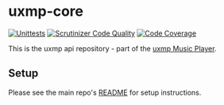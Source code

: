 # uxmp-core

[![Unittests](https://github.com/uxmp/core/actions/workflows/php.yml/badge.svg)](https://github.com/uxmp/core/actions/workflows/php.yml)
[![Scrutinizer Code Quality](https://scrutinizer-ci.com/g/uxmp/core/badges/quality-score.png?b=main)](https://scrutinizer-ci.com/g/uxmp/core)
[![Code Coverage](https://scrutinizer-ci.com/g/uxmp/core/badges/coverage.png?b=main)](https://scrutinizer-ci.com/g/uxmp/core/?branch=main)

This is the uxmp api repository - part of the [uxmp Music Player](https://github.com/uxmp/uxmp).

## Setup
Please see the main repo's [README](https://github.com/uxmp/uxmp/blob/main/README.md) for setup instructions.